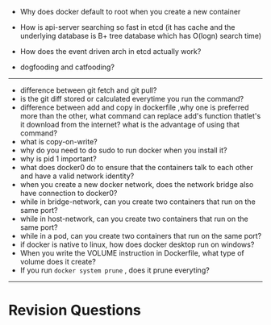 
- Why does docker default to root when you create a new container 
- How is api-server searching so fast in etcd (it has cache and the underlying database is B+ tree database which has O(logn) search time)
- How does the event driven arch in etcd actually work?

- dogfooding and catfooding?


---

- difference between git fetch and git pull?
- is the git diff stored or calculated everytime you run the command?
- difference between add and copy in dockerfile ,why one is preferred more than the other, what command can replace add's function thatlet's it download from the internet? what is the advantage of using that command?
- what is copy-on-write?
- why do you need to do sudo to run docker when you install it?
- why is pid 1 important?
- what does docker0 do to ensure that the containers talk to each other and have a valid network identity?
- when you create a new docker network, does the network bridge also have connection to docker0?
- while in bridge-network, can you create two containers that run on the same port? 
- while in host-network, can you create two containers that run on the same port? 
- while in a pod, can you create two containers that run on the same port?
- if docker is native to linux, how does docker desktop run on windows?
- When you write the VOLUME instruction in Dockerfile, what type of volume does it create?
- If you run `docker system prune` , does it prune everyting?

---

# Revision Questions 


